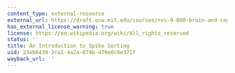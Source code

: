 ```yaml
---
content_type: external-resource
external_url: https://draft.ocw.mit.edu/courses/res-9-008-brain-and-cognitive-sciences-computational-tutorials/pages/16-an-introduction-to-spike-sorting/
has_external_license_warning: true
license: https://en.wikipedia.org/wiki/All_rights_reserved
status: ''
title: An Introduction to Spike Sorting
uid: 23eb6439-2ca1-4a2a-874b-470e0c8e371f
wayback_url: ''
---
```

